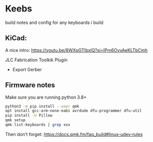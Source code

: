 # Keebs

build notes and config for any keyboards i build

## KiCad:

A nice intro: https://youtu.be/8WXpGTIbxlQ?si=IPm6OvvAeKLTbCmh

JLC Fabrication Toolkik Plugin

- Export Gerber

## Firmware notes

Make sure you are running python 3.8+

```sh
python3 -m pip install --user qmk
apt install gcc-arm-none-eabi avrdude dfu-programmer dfu-util
pip install -U Pillow
qmk setup
qmk list-keyboards | grep xxx
```

Then don't forget: https://docs.qmk.fm/faq_build#linux-udev-rules
